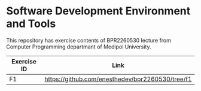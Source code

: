 # Software Development Environment and Tools
This repository has exercise contents of BPR2260530 lecture from Computer 
Programming departmant of Medipol University.


| Exercise ID   |      Link      |
|----------|---------------|
| F1 | https://github.com/enesthedev/bpr2260530/tree/f1 |
    
